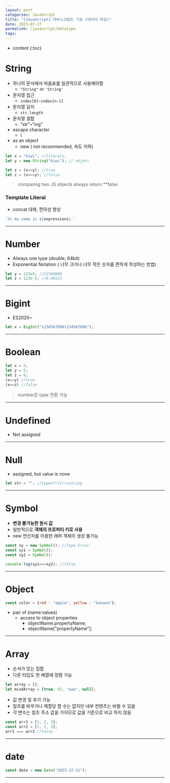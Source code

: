 ```yaml
---
layout: post
categories: JavaScript
title: "[JavaScript] 자바스크립트 기초 (데이터 타입)"
date: 2023-07-27
permalink: /javascript/datatype
tags:
---
```

* content
{:toc}


<!--more-->


# String
- 하나의 문서에서 따옴표를 일관적으로 사용해야함
	- `"String"` or  `'String'`
- 문자열 접근
	- `index[0]~index[n-1]`
- 문자열 길이
	- `str.length`
- 문자열 결합
	- "str"`+`"ing" 
- escape character
	- \
- as an object
	- new (<span style='color:var(--mk-color-red)'> not recommended</span>, 속도 저하)

```js
let x = "kiwi"; //literals;
let y = new String("kiwi"); // object

let z = (x==y); //true
let z = (x===y); //false
```

> comparing two JS objects always return **false


### Template Literal
- concat 대체, 편의성 향상

```js
`hi my name is ${expressions}.`
```

---

# Number
- Always one type (double, 64bit)
- Exponential Notation ( 너무 크거나 너무 작은 숫자를 편하게 작성하는 방법)
```js
let y = 123e5; //12300000
let z = 123e-5; //0.00123
```


---
# Bigint
-  ES2020~
```js
let x = BigInt("12345678901234567890");
```
---
# Boolean
```js
let x = 5;
let y = 5;
let z = 6;
(x==y) //true
(x==z) //false
```

>  number로 type 전환 가능

---
# Undefined
- Not assigned


---
# Null
- assigned, but value is none
```js
let str = ""; //typeof(str)=string 
```

---
# Symbol
- **변경 불가능한 원시 값**
- 일반적으로 **객체의 프로퍼티 키로 사용** 
- <span style='color:var(--mk-color-red)'>new 연산자를 이용한 래퍼 객체의 생성 불가능</span>

```js
const sy = new Symbol(); //Type Error
const sy1 = Symbol();
const sy2 = Symbol();

console.log(sy1===sy2); //false

```

---
# Object
```js 
const color = {red : "apple", yellow : "banana"};
```

- pair of (name:values) 
	- access to object properties
		- objectName.propertyName;
		- objectName["propertyName"];


---
# Array
- 순서가 있는 집합
- 다른 타입도 한 배열에 정렬 가능
```js
let array = [];
let mixdArray = [true, 42, "aaa", null];
```
- 값 변경 및 추가 가능
- 참조를 바꾸거나 재할당 할 수는 없지만 <span style='color:var(--mk-color-red)'>내부 컨텐츠는 바뀔 수 있음</span>
- 각 변수는 <span style='color:var(--mk-color-red)'>참조 주소 값을 가지므로</span> 값을 기준으로 비교 하지 않음

```js
const arr1 = [1, 2, 3];
const arr2 = [1, 2, 3];
arr1 === arr2 //false
```

---

# date
```js
const date = new Date("2023-12-31");
```

---


